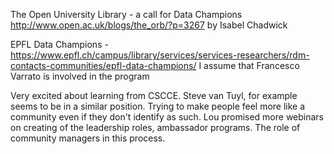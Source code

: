 The Open University Library - a call for Data Champions http://www.open.ac.uk/blogs/the_orb/?p=3267 by Isabel Chadwick

EPFL Data Champions - https://www.epfl.ch/campus/library/services/services-researchers/rdm-contacts-communities/epfl-data-champions/ I assume that Francesco Varrato is involved in the program

Very excited about learning from CSCCE. Steve van Tuyl, for example seems to be in a similar position. Trying to make people feel more like a community even if they don't identify as such.
Lou promised more webinars on creating of the leadership roles, ambassador programs. The role of community managers in this process.
